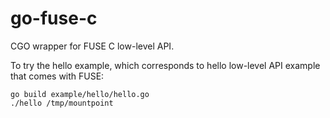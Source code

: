 go-fuse-c
=========

CGO wrapper for FUSE C low-level API.

To try the hello example, which corresponds to hello low-level API example
that comes with FUSE:

````
go build example/hello/hello.go
./hello /tmp/mountpoint
````

